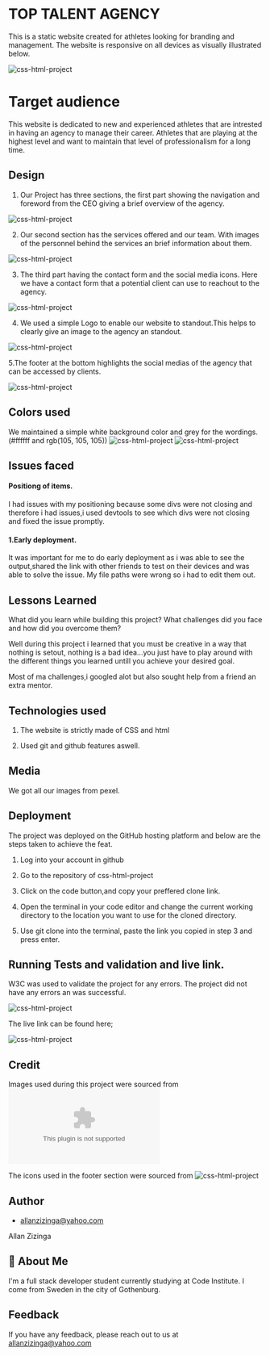  # TOP TALENT AGENCY
This is a static website created for athletes looking for branding and management.
The website is responsive on all devices as visually illustrated below.

![css-html-project](assets/images/responsive.png)


# Target audience
This website is dedicated to new and experienced athletes that are intrested in having an agency to manage their career. Athletes that are playing at the highest level and want to maintain that level of professionalism for a long time.




 ## Design
1. Our Project has three sections, the first part showing  the navigation and foreword from the CEO giving a brief overview of the agency.

![css-html-project](assets/images/Alexa-new.png)

2. Our second section has the services offered and our team. With images of the personnel behind the services an brief information about them.

![css-html-project](assets/images/alexa2.png)

3. The third part having the contact form and the social media icons. Here we have a contact form that a potential client can use to reachout to the agency.

![css-html-project](assets/images/alexa3.png)

4. We used a simple Logo to enable our website to standout.This helps to clearly give an image to the agency an standout.

![css-html-project](assets/images/logo.png)

5.The footer at the bottom highlights the social medias of the agency that can be accessed by clients.

![css-html-project](assets/images/footer.png)


## Colors used

We maintained a simple white background color and grey for the wordings. (#ffffff and rgb(105, 105, 105))
![css-html-project](assets/images/white.png)
![css-html-project](assets/images/grey.png)

## Issues faced

#### Positiong of items.

I had issues with my positioning because some divs were not closing and therefore i had issues,i used devtools to see which divs were not closing and fixed the issue promptly.

#### 1.Early deployment.
It was important for me to do early deployment as i was able to see the output,shared the link with other friends to test on their devices and was able to solve the issue. My file paths were wrong so i had to edit them out.


## Lessons Learned

What did you learn while building this project? What challenges did you face and how did you overcome them?

Well during this project i learned that you must be creative in a way that nothing is setout, nothing is a bad idea...you just have to play around with the different things you learned untill you achieve your desired goal.

Most of ma challenges,i googled alot but also sought help from a friend  an extra mentor.

## Technologies used

1. The website is strictly made of CSS and html

2. Used git and github features aswell.

## Media

We got all our images from pexel.

## Deployment
The project was deployed on the GitHub hosting platform and below are the steps taken to achieve the feat.

1. Log into your account in github

2. Go to the repository of css-html-project

3. Click on the code button,and copy your preffered clone link.

4. Open the terminal in your code editor and change the current working directory to the location you want to use for the cloned directory.

5. Use git clone into the terminal, paste the link you copied in step 3 and press enter.


## Running Tests and validation and live link.

 W3C was used to validate the project for any errors. The project did not have any errors an was successful.

![css-html-project](assets/images/html%20validator.png)

The live link can be found here;

![css-html-project](https://allano256.github.io/top-talent/)

## Credit
Images used during this project were sourced from
 ![css-html-project](fontawesome.com)
 



The icons used in the footer section were sourced from 
![css-html-project](https://fontawesome.com/)


## Author

- [allanzizinga@yahoo.com](https://www.github.com/octokatherine)

Allan Zizinga


## 🚀 About Me
I'm a full stack developer student currently studying at Code Institute.
I come from Sweden in the city of Gothenburg.


## Feedback

If you have any feedback, please reach out to us at allanzizinga@yahoo.com



